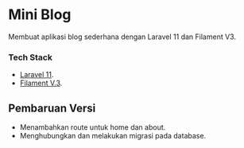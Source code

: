 # Mini Blog

Membuat aplikasi blog sederhana dengan Laravel 11 dan Filament V3.

### Tech Stack

-   [Laravel 11](https://laravel.com/).
-   [Filament V.3](https://filamentphp.com/).

## Pembaruan Versi

-   Menambahkan route untuk home dan about.
-   Menghubungkan dan melakukan migrasi pada database.
